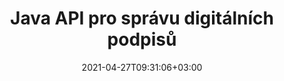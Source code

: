 ---
############################# Static ############################
layout: "product"
date: 2021-04-27T09:31:06+03:00
draft: false

product: "Signature"
product_tag: "signature"
platform: "Java"
platform_tag: "java"

############################# Head ############################
head_title: "Java Digital Signature API, přidání elektronického podpisu do PDF Word Excel obrázku"
head_description: "Java digitální podpis API. Knihovna elektronických podpisů pro digitální podepisování PDF, Microsoft Word, Excel, prezentací PowerPoint a formátů obrazových dokumentů."

############################# Header ############################
title: "Java API pro správu digitálních podpisů"
description: "Spravujte elektronický podpis obrázků, QR-kódů, čárových kódů, metadat, textů a typů razítek v aplikacích Java pro podepisování obrázků a formátů souborů digitálních dokumentů."
button:
    enable: true

############################# SubMenu ############################
submenu:
    enable: true
    
    left:
        img_alt: "GroupDocs.Signature for Java"
        image: "https://www.groupdocs.cloud/templates/groupdocs/images/product-logos/groupdocs-signature-java.png"
        product: "GroupDocs.Signature"
        platform: "Java"

    middle:
        button:
            # button loop
            - link: "#overview"
              text: "Přehled"

            # button loop
            - link: "#features"
              text: "Funkce"

            # button loop
            - link: "#support"
              text: "Podpěra, podpora"

            # button loop
            - link: "https://products.groupdocs.app/signature"
              text: "Živá ukázka"

            # button loop
            - link: "https://purchase.groupdocs.com/pricing/signature/java"
              text: "Ceny"

    right:
        link_download: "https://downloads.groupdocs.com/signature"
        link_learn: "https://docs.groupdocs.com/signature/java/"
        link_buy: "https://purchase.groupdocs.com"

############################# Overview ############################
overview:
    enable: true
    content: |
      GroupDocs.Signature for Java API vám pomáhá vyvíjet aplikace Java s funkcí elektronického podpisu pro podepisování digitálních dokumentů podporovaných formátů bez instalace jakéhokoli externího softwaru. Podporuje manipulaci a správu různých typů elektronických podpisů, jako je obrázek, čárový kód, QR-kód, razítko, text, optická a metadata. Všechny vaše elektronické obchodní dokumenty, jako jsou Microsoft Office Word, prezentace PowerPoint, tabulky Excel, obrázky a soubory PDF, lze digitálně podepsat přizpůsobením vlastností podpisu, např. stín, rozměry, zarovnání a další podle vašich požadavků. Knihovna digitálních podpisů je jednoduchá a nenáročná a skládá se z jediného souboru DLL, který lze snadno integrovat do nové nebo stávající aplikace Java.  

      Prostřednictvím GroupDocs.Signature for Java API můžete načíst všechny registrované certifikáty ze systému nebo vyhledat existující podpisy pomocí jednoduchého a pokročilého vyhledávání. Možnosti práce s dokumenty chráněnými heslem, specifikace běžných vlastností podpisu (velikost textu, neprůhlednost, otočení, ověření, vlastnosti písma, barevné možnosti, číslo stránky, šířka, nahoře, vlevo atd.) a podpora implementace různých typů elektronického podpisu z něj činí spolehlivý Řešení správy elektronických podpisů pro digitální dokumenty.  

      GroupDocs.Signature for Java je kompatibilní se všemi verzemi Java a podporuje oblíbené operační systémy (Windows, Linux, MacOS), které jsou schopny spouštět Java runtime
    tabs:
      enable: true
      
      ## TAB ONE ##
      tab_one:
        description: |
          Toto je přehled funkcí GroupDocs.Signature pro Java:
      
        right:
          enable: true
          icon: "fab fa-html5"
          title: "Typy podpisů"
          content: |
            * Textový podpis
            * Obrazový podpis
            * Digitální podpisy
            * Podpis QR kódu
            * Podpis čárového kódu
            * Razítko Podpis
            * Podpis pole formuláře
      
      ## TAB TWO ##
      tab_two:
        description: |
          Java pro elektronické podepisování API podporuje [formáty souborů dokumentů] (https://docs.groupdocs.com/signature/java/supported-document-formats/), jak je uvedeno níže.

        left:
          enable: true
          table:
            # table loop
            - title: "Microsoft Office"
              content: |
                * **Word:** DOC, DOCX, DOCM, DOT, DOTX, DOTM, RTF, TXT
                * **Excel:** XLS, XLSX, XLSM, XLSB, XLTM, XLT, XLTM, XLTX, XLAM, SXC, SpreadsheetML
                * **PowerPoint:** PPT, PPTX, PPS, PPSX, PPSM, POT, POTM, POTX, PPTM

        right:
          enable: true
          table:
            # table loop
            - title: "Images & Other Formats"
              content: |
                * **snímky**: JPG, BMP, PNG, TIFF, GIF, DCM, WEBP
                * **OpenDocument**: ODT, OTT, OTS, ODS, ODP, OTP, ODG
                * **Jpeg2000**: JP2, JPF, JPX, J2K, J2C, JPM
                * **Metasoubory**: EMF, WMF, CMX
                * **Přenosný**: PDF
                * **Škálovatelná vektorová grafika**: CDR, SVG
                * **Adobe Photoshop**: PSD
                * **Ostatní**: DJVU

      ## TAB THREE ##
      tab_three:
        description: |
          GroupDocs.Signature for Java podporuje následující operační systémy, rámce a správce balíčků:
        
        left:
          enable: true
          table:
            # table loop
            - icon: "fab fa-windows"
              title: "Operační systémy"
              content: |
                * Microsoft Windows Desktop
                * Microsoft Windows Server
                * Linux
                * MacOS

            # table loop
            - icon: "fas fa-code"
              title: "Podporované rámce"
              content: |
                * Java 7 (1.7) and above

        right:
          enable: true
          table:
            # table loop
            - icon: "fas fa-cogs"
              title: "Vývojová prostředí"
              content: |
                * NetBeans
                * IntelliJ IDEA
                * Eclipse
            # table loop
            - icon: "fas fa-tools"
              title: "Nástroj Build Automation Tool"
              content: |
                * Maven

############################# Features ############################
features:
    enable: true
    title: "GroupDocs.Signature for Java Features"

    feature:
      # feature loop
      - icon: "fas fa-copy"
        content: "Vytvářejte, čtěte, upravujte, schovávejte a mažte elektronické podpisy z podporovaných formátů dokumentů"

      # feature loop
      - icon: "fas fa-eye"
        content: "Přístup k podepsanému dokumentu ze streamu, relativní cesty nebo absolutní cesty"

      # feature loop
      - icon: "fas fa-bolt"
        content: "Použijte textový podpis na dokumenty, tabulky, prezentace, obrázky a soubory PDF"
      
      # feature loop
      - icon: "fas fa-file-powerpoint"
        content: "Přidejte textový podpis jako anotaci, nálepku, obrázek do souborů PDF a konfigurujte styl a barvu"

      # feature loop
      - icon: "fas fa-code"
        content: "Podepište dokument PDF, soubor obrázku a získejte výstup v jiném formátu souboru"

      # feature loop
      - icon: "fas fa-cloud"
        content: "Digitálně podepisujte obrázky textovým podpisem jako vodoznakem a přidejte průhlednost, otočení k elektronickému podpisu"

      # feature loop
      - icon: "fas fa-remove-format"
        content: "Vyhledávejte certifikáty a podepisujte dokumenty Microsoft Word, Excel a PDF pomocí digitálních certifikátů"

      # feature loop
      - icon: "fas fa-comment-slash"
        content: "Podepisujte formáty dokumentů pro zpracování textu pomocí nativních textových vodoznaků"

      # feature loop
      - icon: "fas fa-location-arrow"
        content: "Použijte QR kód, čárový kód k podepsání souborů Word, Slide, Buňka, PDF a obrázky"

      # feature loop
      - icon: "fas fa-border-all"
        content: "Konfigurace a použití podpisů razítek na zabezpečené podporované formáty souborů"

      # feature loop
      - icon: "fas fa-wrench"
        content: "Nastavení a přiřazení obrazových podpisů k dokumentům, tabulkám, prezentacím, obrázkům a souborům PDF"

      # feature loop
      - icon: "fas fa-columns"
        content: "Nakonfigurujte vlastnosti podpisu, např. vzhled a dojem, okraje, zarovnání atd."

      # feature loop
      - icon: "fas fa-file-word"
        content: "Použijte digitální podpis na dokument chráněný heslem"

      # feature loop
      - icon: "fas fa-envelope"
        content: "Proveďte ověření textu dokumentů PDF pomocí nástroje Signature Handler"

      # feature loop
      - icon: "fas fa-print"
        content: "Digitální ověřování dokumentů Word, Cell, PDF pomocí kontejnerů certifikátů .CER a .PFX"

      # feature loop
      - icon: "fas fa-file-archive"
        content: "Zadejte různé typy měrných jednotek (např. milimetry, pixely atd.) pro textové podpisy PDF"

      # feature loop
      - icon: "fas fa-lock"
        content: "Získejte informace o dokumentu prostřednictvím souboru nebo adresy URL – přidejte do dokumentů PDF podpisy polí formuláře"

      # feature loop
      - icon: "fas fa-file-code"
        content: "Přidejte vlastní datový objekt, vložený VCard, e-mail, EPC, MeCard nebo objekt události do QR-Code"
      
      # feature loop
      - icon: "fas fa-fill-drip"
        content: "Použít různé styly štětců na podpisy, např. přechodový, radiální, plný a texturový štětec"

      # feature loop
      - icon: "fas fa-file-excel"
        content: "Podepište dokument umístěný na FTP nebo Azure Cloud Storage"

      # feature loop
      - icon: "fas fa-heading"
        content: "Nastavte zarovnání textu uvnitř Shapes pro dokumenty, snímky, obrázky a soubory PDF"

      # feature loop
      - icon: "fas fa-project-diagram"
        content: "Vyhledávejte, ověřujte a digitálně podepisujte prezentační dokumenty aplikace PowerPoint"

      # feature loop
      - icon: "fas fa-cube"
        content: "Umístěte podpis pomocí pixelů do dokumentů buňky a umístění textu pro podpisy razítka"

      # feature loop
      - icon: "fab fa-uncharted"
        content: "Implementujte podpis obdélníkového razítka se zaoblenými rohy"

       # feature loop
      - icon: "fab fa-uncharted"
        content: "Rozšiřte podpisy čárových kódů a QR kódů o obsah obrazových dat"

       # feature loop
      - icon: "fab fa-uncharted"
        content: "Přidejte šifrované podpisy metadat při práci s možnostmi podepisování a vyhledávání"

       # feature loop
      - icon: "fab fa-uncharted"
        content: "Vkládání vlastních objektů do metadatových podpisů ve Wordu, Excelu a prezentacích"

    more_feature:
      # more_feature_loop
      - title: "Snadná konfigurace a použití elektronických podpisů"
        content: |
          GroupDocs.Signature for Java API umožňuje konfigurovat a přidávat elektronické podpisy do podporovaných formátů dokumentů. Následuje příklad kódu, který ukazuje, jak jednoduché je použít textový podpis na soubor PDF:

          ```java
          Signature signature = new Signature("sample.pdf");

          TextSignOptions options = new TextSignOptions("John Smith");
          // nastavit pozici podpisu
          options.setLeft(100);
          options.setTop(100);
          
          // nastavit obdélník podpisu
          options.setWidth(100);
          options.setHeight(30);

          // nastavit barvu textu a písmo
          options.setForeColor(Color.RED);
          SignatureFont signatureFont = new SignatureFont();
          signatureFont.setSize(12);
          signatureFont.setFamilyName("Comic Sans MS");
          options.setFont(signatureFont);
          options.setSignatureImplementation(TextSignatureImplementation.Sticker)

          // podepsat dokument do souboru
          signature.sign("sample_signed.pdf", options);
          ```

      # more_feature_loop
      - title: "Podporované typy kódování čárových kódů pro elektronický podpis"
        content: |
          Pomocí GroupDocs.Signature for Java API můžete použít podpisy čárových kódů a QR kódů na podporované formáty souborů. GroupDocs.Signature for Java podporuje širokou škálu typů kódování čárových kódů, aby vyhovovaly většině požadavků. Mezi podporované typy kódování čárových kódů patří, Code 11, Code 128, Code 16K/32, Databar codes, GS1 Codeblock, ISBN, ISMN, ISSN, ITF16, Pdf147, EAN8, EAN13, EAN14, UPCA, UPCE, ITF14, Code39 Standard a Rozšířený kód 39.

          Podobně GroupDocs.Signature for Java API vám umožňuje používat typy QR kódů, jako jsou QR, Aztec a Data Matrix. Mezi podporované typy kódování QR-Code patří Aztec, DataMatrix, GS1 DataMatrix a GS1 QR.

      # more_feature_loop
      - title: "Hledat podpisy a certifikáty"
        content: |
          Prostřednictvím GroupDocs.Signature for Java API můžete vyhledávat podpisy QR-Code a Barcode v jakémkoli dokumentu, prezentaci, tabulce, obrázku i souboru PDF a získat výsledek vyhledávání. Můžete také vyhledávat vlastní datové objekty z dokumentů podepsaných podpisem QR-Code a také prohledávat standardní VCard a e-mailový objekt z dokumentů podepsaných QR-kódem. Podporováno je také ověřování zašifrovaného textu podpisů QR-Code a hledání podpisu metadat v dokumentech PDF. Použijte další vyhledávací kritéria pro digitální podpisy dokumentů Words & Cells.  

          Možnost vyhledávání je také dostupná pro podpis metadat pro dokumenty Word, snímky a tabulky, zatímco pro dokumenty PDF je k dispozici vyhledávání v poli formuláře.

      # more_feature_loop
      - title: "Nakonfigurujte vlastnosti elektronického podpisu"
        content: |
          Pro vylepšení uživatelského rozhraní koncových uživatelů GroupDocs.Signature for Java API poskytuje mnoho vlastností, které lze velmi snadno konfigurovat. Můžete nastavit možnosti písma a barvy (Barva pozadí, Barva popředí, Tučné, Kurzíva, Podtržení, Rodina písem, Velikost písma atd.), Možnosti pozadí a ohraničení (Barva pozadí, Průhlednost pozadí, Barva ohraničení, Styl čárky ohraničení, Tloušťka ohraničení, Průhlednost okrajů atd.), Okraje podpisu (vlevo, nahoře, šířka, výška, odsazení atd.) a nastavení oblasti podpisu obrazu a zarovnání podpisu (horizontální zarovnání, svislé zarovnání atd.).

############################# Support ############################
support:
    enable: true

############################# Solutions ############################
solutions:
    enable: true
    title: "GroupDocs.Signature nabízí rozhraní API pro prohlížení dokumentů pro další populární vývojová prostředí"

    solution:
        # solution loop
        - img_alt: "GroupDocs.Signature for .NET"
          image: "https://www.groupdocs.cloud/templates/groupdocs/images/product-logos/groupdocs-signature-net.png"
          product: "GroupDocs.Signature"
          platform: ".NET"
          link: "/signature/net/"

############################# Back to top ###############################
back_to_top:
  enable: true
---